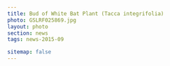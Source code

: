 ```yaml
---
title: Bud of White Bat Plant (Tacca integrifolia) 
photo: GSLRF025869.jpg 
layout: photo 
section: news 
tags: news-2015-09

sitemap: false
---
```


